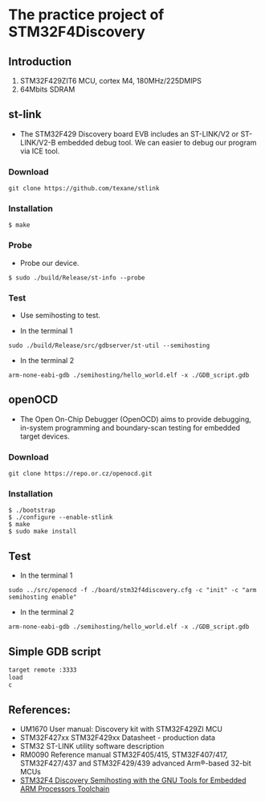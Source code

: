 # The practice project of STM32F4Discovery

## Introduction
1. STM32F429ZIT6 MCU, cortex M4, 180MHz/225DMIPS
2. 64Mbits SDRAM

## st-link

* The STM32F429 Discovery board EVB includes an ST-LINK/V2 or ST-LINK/V2-B embedded debug tool. We can easier to debug our program via ICE tool.

### Download
```shell=
git clone https://github.com/texane/stlink
```

### Installation
```shell=
$ make
```

### Probe
* Probe our device.
```shell=
$ sudo ./build/Release/st-info --probe
```

### Test
* Use semihosting to test.

* In the terminal 1
```shell=
sudo ./build/Release/src/gdbserver/st-util --semihosting
```

* In the terminal 2
```shell=
arm-none-eabi-gdb ./semihosting/hello_world.elf -x ./GDB_script.gdb
```

## openOCD
* The Open On-Chip Debugger (OpenOCD) aims to provide debugging, in-system programming and boundary-scan testing for embedded target devices.

### Download
```shell=
git clone https://repo.or.cz/openocd.git
```

### Installation
```shell=
$ ./bootstrap
$ ./configure --enable-stlink
$ make
$ sudo make install
```

## Test
* In the terminal 1
```shell=
sudo ../src/openocd -f ./board/stm32f4discovery.cfg -c "init" -c "arm semihosting enable"
```
* In the terminal 2
```shell=
arm-none-eabi-gdb ./semihosting/hello_world.elf -x ./GDB_script.gdb
```

## Simple GDB script
```bash
target remote :3333
load
c
```

## References:
* UM1670 User manual: Discovery kit with STM32F429ZI MCU
* STM32F427xx STM32F429xx Datasheet - production data
* STM32 ST-LINK utility software description
* RM0090 Reference manual STM32F405/415, STM32F407/417, STM32F427/437 and STM32F429/439 advanced Arm®-based 32-bit MCUs
* [STM32F4 Discovery Semihosting with the GNU Tools for Embedded ARM Processors Toolchain](http://www.wolinlabs.com/blog/stm32f4.semihosting.html)
